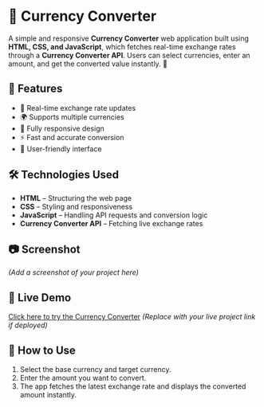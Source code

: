 # 💱 Currency Converter  

A simple and responsive **Currency Converter** web application built using **HTML, CSS, and JavaScript**, which fetches real-time exchange rates through a **Currency Converter API**. Users can select currencies, enter an amount, and get the converted value instantly. 🚀  

## 📌 Features  
- 🔄 Real-time exchange rate updates  
- 🌍 Supports multiple currencies  
- 📱 Fully responsive design  
- ⚡ Fast and accurate conversion  
- 🎨 User-friendly interface  

## 🛠️ Technologies Used  
- **HTML** – Structuring the web page  
- **CSS** – Styling and responsiveness  
- **JavaScript** – Handling API requests and conversion logic  
- **Currency Converter API** – Fetching live exchange rates  

## 📷 Screenshot  
*(Add a screenshot of your project here)*  

## 🔗 Live Demo  
[Click here to try the Currency Converter](#) *(Replace with your live project link if deployed)*  

## 🚀 How to Use  
1. Select the base currency and target currency.  
2. Enter the amount you want to convert.  
3. The app fetches the latest exchange rate and displays the converted amount instantly.  

